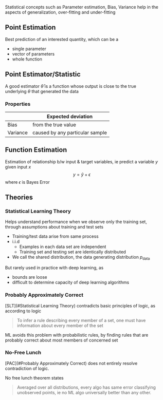 Statistical concepts such as Parameter estimation, Bias, Variance help in the aspects of generalization, over-fitting and under-fitting

## Point Estimation

Best prediction of an interested quantity, which can be a

- single parameter
- vector of parameters
- whole function

## Point Estimator/Statistic

A good estimator $\hat \theta$ is a function whose output is close to the true underlying $\theta$ that generated the data

### Properties

|          | Expected deviation              |
| -------- | ------------------------------- |
| Bias     | from the true value             |
| Variance | caused by any particular sample |

## Function Estimation

Estimation of relationship b/w input & target variables, ie predict a variable $y$ given input $x$
$$
y = \hat y + \epsilon
$$
where $\epsilon$ is Bayes Error

## Theories

### Statistical Learning Theory

Helps understand performance when we observe only the training set, through assumptions about training and test sets

- Training/test data arise from same process
- i.i.d
  - Examples in each data set are independent
  - Training set and testing set are identically distributed
- We call the shared distribution, the data generating distribution $p_\text{data}$

But rarely used in practice with deep learning, as

- bounds are loose
- difficult to determine capacity of deep learning algorithms

### Probably Approximately Correct

[SLT](#Statistical Learning Theory) contradicts basic principles of logic, as according to logic

> To infer a rule describing every member of a set, one
> must have information about every member of the set

ML avoids this problem with probabilistic rules, by finding rules that are probably correct about most members of concerned set

### No-Free Lunch

[PAC](#Probably Approximately Correct) does not entirely resolve contradiction of logic.

No free lunch theorem states

> Averaged over all distributions, every algo has same error classifying unobserved points, ie no ML algo universally better than any other.


